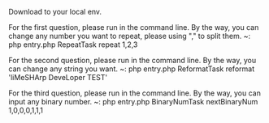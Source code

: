 Download to your local env.

For the first question, please run in the command line. By the way, you can change any number you want to repeat, please using "," to split them.
~: php entry.php RepeatTask repeat 1,2,3

For the second question, please run in the command line. By the way, you can change any string you want.
~: php entry.php ReformatTask reformat 'liMeSHArp DeveLoper TEST'

For the third question, please run in the command line. By the way, you can input any binary number.
~: php entry.php BinaryNumTask nextBinaryNum 1,0,0,0,1,1,1 